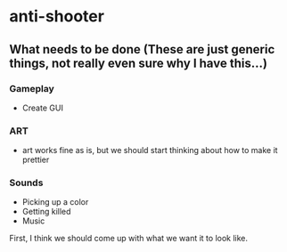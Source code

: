anti-shooter
============

## What needs to be done (These are just generic things, not really even sure why I have this...)

### Gameplay
* Create GUI

### ART
* art works fine as is, but we should start thinking about how to make it prettier

### Sounds
* Picking up a color
* Getting killed
* Music


First, I think we should come up with what we want it to look like.
